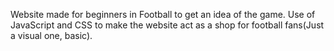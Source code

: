 Website made for beginners in Football to get an idea of the game. Use of JavaScript and CSS to make the website act as a shop for football fans(Just a visual one, basic).
